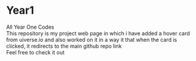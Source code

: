 # Year1
All Year One Codes
<br>
This repository is my project web page in which i have added a hover card from uiverse.io and also worked on it in a way it that when the card is clicked, it redirects to the main github repo link 
<br>
Feel free to check it out
